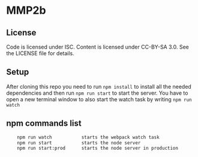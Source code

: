 # MMP2b

## License

Code is licensed under ISC. Content is licensed under CC-BY-SA 3.0. See the LICENSE file for details.


## Setup

After cloning this repo you need to run `npm install` to install all the needed dependencies and then run `npm run start` to start the server. 
You have to open a new terminal window to also start the watch task by writing `npm run watch`


## npm commands list
```bash          
    npm run watch           starts the webpack watch task
    npm run start           starts the node server
    npm run start:prod      starts the node server in production
```
